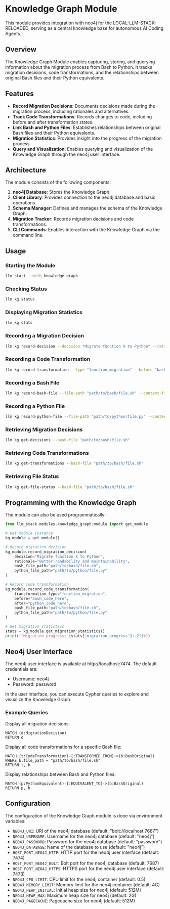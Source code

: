 # Knowledge Graph Module

This module provides integration with neo4j for the LOCAL-LLM-STACK-RELOADED, serving as a central knowledge base for autonomous AI Coding Agents.

## Overview

The Knowledge Graph Module enables capturing, storing, and querying information about the migration process from Bash to Python. It tracks migration decisions, code transformations, and the relationships between original Bash files and their Python equivalents.

## Features

- **Record Migration Decisions**: Documents decisions made during the migration process, including rationales and alternatives.
- **Track Code Transformations**: Records changes to code, including before and after transformation states.
- **Link Bash and Python Files**: Establishes relationships between original Bash files and their Python equivalents.
- **Migration Statistics**: Provides insight into the progress of the migration process.
- **Query and Visualization**: Enables querying and visualization of the Knowledge Graph through the neo4j user interface.

## Architecture

The module consists of the following components:

1. **neo4j Database**: Stores the Knowledge Graph.
2. **Client Library**: Provides connection to the neo4j database and basic operations.
3. **Schema Manager**: Defines and manages the schema of the Knowledge Graph.
4. **Migration Tracker**: Records migration decisions and code transformations.
5. **CLI Commands**: Enables interaction with the Knowledge Graph via the command line.

## Usage

### Starting the Module

```bash
llm start --with knowledge_graph
```

### Checking Status

```bash
llm kg status
```

### Displaying Migration Statistics

```bash
llm kg stats
```

### Recording a Migration Decision

```bash
llm kg record-decision --decision "Migrate function X to Python" --rationale "Better readability and maintainability" --bash-file "path/to/bash/file.sh" --python-file "path/to/python/file.py"
```

### Recording a Code Transformation

```bash
llm kg record-transformation --type "function_migration" --before "bash_code_here" --after "python_code_here" --bash-file "path/to/bash/file.sh" --python-file "path/to/python/file.py"
```

### Recording a Bash File

```bash
llm kg record-bash-file --file-path "path/to/bash/file.sh" --content-file "path/to/content/file.sh"
```

### Recording a Python File

```bash
llm kg record-python-file --file-path "path/to/python/file.py" --content-file "path/to/content/file.py" --bash-file "path/to/bash/file.sh"
```

### Retrieving Migration Decisions

```bash
llm kg get-decisions --bash-file "path/to/bash/file.sh"
```

### Retrieving Code Transformations

```bash
llm kg get-transformations --bash-file "path/to/bash/file.sh"
```

### Retrieving File Status

```bash
llm kg get-file-status --bash-file "path/to/bash/file.sh"
```

## Programming with the Knowledge Graph

The module can also be used programmatically:

```python
from llm_stack.modules.knowledge_graph.module import get_module

# Get module instance
kg_module = get_module()

# Record migration decision
kg_module.record_migration_decision(
    decision="Migrate function X to Python",
    rationale="Better readability and maintainability",
    bash_file_path="path/to/bash/file.sh",
    python_file_path="path/to/python/file.py"
)

# Record code transformation
kg_module.record_code_transformation(
    transformation_type="function_migration",
    before="bash_code_here",
    after="python_code_here",
    bash_file_path="path/to/bash/file.sh",
    python_file_path="path/to/python/file.py"
)

# Get migration statistics
stats = kg_module.get_migration_statistics()
print(f"Migration progress: {stats['migration_progress']:.2f}%")
```

## Neo4j User Interface

The neo4j user interface is available at http://localhost:7474. The default credentials are:

- Username: neo4j
- Password: password

In the user interface, you can execute Cypher queries to explore and visualize the Knowledge Graph.

### Example Queries

Display all migration decisions:

```cypher
MATCH (d:MigrationDecision)
RETURN d
```

Display all code transformations for a specific Bash file:

```cypher
MATCH (t:CodeTransformation)-[:TRANSFORMED_FROM]->(b:BashOriginal)
WHERE b.file_path = "path/to/bash/file.sh"
RETURN t, b
```

Display relationships between Bash and Python files:

```cypher
MATCH (p:PythonEquivalent)-[:EQUIVALENT_TO]->(b:BashOriginal)
RETURN p, b
```

## Configuration

The configuration of the Knowledge Graph module is done via environment variables:

- `NEO4J_URI`: URI of the neo4j database (default: "bolt://localhost:7687")
- `NEO4J_USERNAME`: Username for the neo4j database (default: "neo4j")
- `NEO4J_PASSWORD`: Password for the neo4j database (default: "password")
- `NEO4J_DATABASE`: Name of the database to use (default: "neo4j")
- `HOST_PORT_NEO4J_HTTP`: HTTP port for the neo4j user interface (default: 7474)
- `HOST_PORT_NEO4J_BOLT`: Bolt port for the neo4j database (default: 7687)
- `HOST_PORT_NEO4J_HTTPS`: HTTPS port for the neo4j user interface (default: 7473)
- `NEO4J_CPU_LIMIT`: CPU limit for the neo4j container (default: 0.5)
- `NEO4J_MEMORY_LIMIT`: Memory limit for the neo4j container (default: 4G)
- `NEO4J_HEAP_INITIAL`: Initial heap size for neo4j (default: 512M)
- `NEO4J_HEAP_MAX`: Maximum heap size for neo4j (default: 2G)
- `NEO4J_PAGECACHE`: Pagecache size for neo4j (default: 512M)